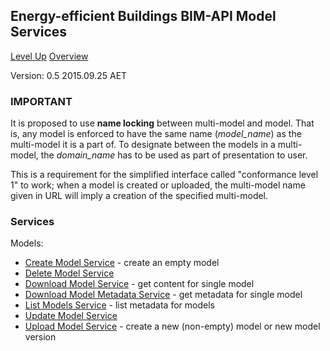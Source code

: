 ## Energy-efficient Buildings BIM-API Model Services ##

[Level Up](../README.md)
[Overview](./README.md)

Version: 0.5 2015.09.25 AET

### IMPORTANT

It is proposed to use **name locking** between multi-model and model. That is, any model is enforced to have the same name (*model_name*) as the multi-model it is a part of. To designate between the models in a multi-model, the *domain_name* has to be used as part of presentation to user.

This is a requirement for the simplified interface called "conformance level 1" to work; when a model is created or uploaded, the multi-model name given in URL will imply a creation of the specified multi-model. 

### Services

Models:

* [Create Model Service](model_service_create.md) - create an empty model
* [Delete Model Service](model_service_delete.md) 
* [Download Model Service](model_service_download.md)  - get content for single model 
* [Download Model Metadata Service](model_service_download_metadata.md) - get metadata for single model
* [List Models Service](model_service_list.md) - list metadata for models
* [Update Model Service](model_service_update.md)
* [Upload Model Service](model_service_upload.md) - create a new (non-empty) model or new model version




